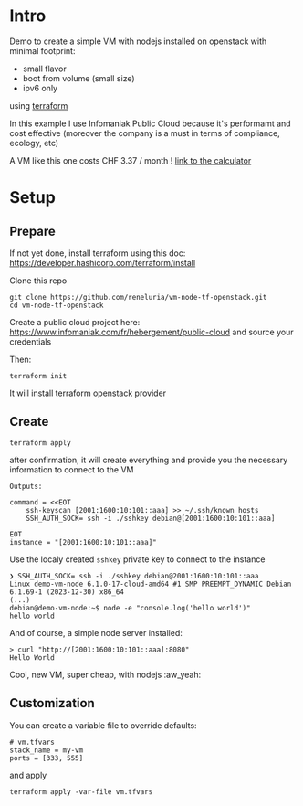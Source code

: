 Intro
=====

Demo to create a simple VM with nodejs installed
on openstack with minimal footprint:
- small flavor
- boot from volume (small size)
- ipv6 only

using [terraform](https://www.terraform.io/)

In this example I use Infomaniak Public Cloud because it's performamt and cost effective
(moreover the company is a must in terms of compliance, ecology, etc)

A VM like this one costs CHF 3.37 / month !
[link to the calculator](https://infomaniak.cloud/calculator?uuid=7826f3ad-7bc1-4ca9-8412-ed965b867ad5)

Setup
=====

Prepare
-------

If not yet done, install terraform using this doc: https://developer.hashicorp.com/terraform/install

Clone this repo

```shell
git clone https://github.com/reneluria/vm-node-tf-openstack.git
cd vm-node-tf-openstack
```

Create a public cloud project here: https://www.infomaniak.com/fr/hebergement/public-cloud
and source your credentials

Then:

```shell
terraform init
```

It will install terraform openstack provider

Create
------

```shell
terraform apply
```

after confirmation, it will create everything and provide you the necessary information to connect to the VM

```shell
Outputs:

command = <<EOT
    ssh-keyscan [2001:1600:10:101::aaa] >> ~/.ssh/known_hosts
    SSH_AUTH_SOCK= ssh -i ./sshkey debian@[2001:1600:10:101::aaa]

EOT
instance = "[2001:1600:10:101::aaa]"
```

Use the localy created `sshkey` private key to connect to the instance

```shell
❯ SSH_AUTH_SOCK= ssh -i ./sshkey debian@2001:1600:10:101::aaa
Linux demo-vm-node 6.1.0-17-cloud-amd64 #1 SMP PREEMPT_DYNAMIC Debian 6.1.69-1 (2023-12-30) x86_64
(...)
debian@demo-vm-node:~$ node -e "console.log('hello world')"
hello world
```

And of course, a simple node server installed:

```
> curl "http://[2001:1600:10:101::aaa]:8080"
Hello World
```

Cool, new VM, super cheap, with nodejs :aw_yeah:

Customization
-------------

You can create a variable file to override defaults:

```
# vm.tfvars
stack_name = my-vm
ports = [333, 555]
```

and apply

```shell
terraform apply -var-file vm.tfvars
```
